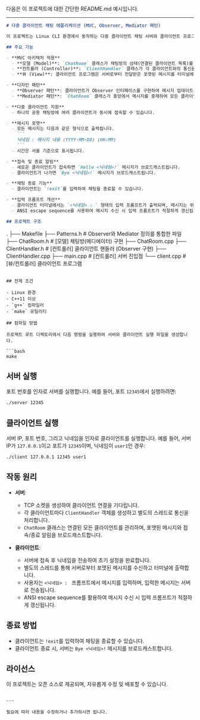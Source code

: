 다음은 이 프로젝트에 대한 간단한 README.md 예시입니다.

---

```markdown
# 다중 클라이언트 채팅 애플리케이션 (MVC, Observer, Mediator 패턴)

이 프로젝트는 Linux CLI 환경에서 동작하는 다중 클라이언트 채팅 서버와 클라이언트 프로그램을 C++로 구현한 예제입니다. MVC 아키텍처를 기반으로 하며, Observer 및 Mediator 디자인 패턴을 적용하여 메시지 전달 및 클라이언트 관리를 수행합니다.

## 주요 기능

- **MVC 아키텍처 적용**  
  - **모델 (Model)**: `ChatRoom` 클래스가 채팅방의 상태(연결된 클라이언트 목록)를 관리하고, Mediator 역할을 수행합니다.
  - **컨트롤러 (Controller)**: `ClientHandler` 클래스가 각 클라이언트와의 통신을 처리하고, 메시지 전송 및 포맷팅을 담당합니다.
  - **뷰 (View)**: 클라이언트 프로그램은 서버로부터 전달받은 포맷된 메시지를 터미널에 출력하며, 입력 프롬프트를 제공합니다.

- **디자인 패턴**  
  - **Observer 패턴**: 클라이언트가 Observer 인터페이스를 구현하여 메시지 업데이트를 수신합니다.
  - **Mediator 패턴**: `ChatRoom` 클래스가 중앙에서 메시지를 중재하여 모든 클라이언트에게 전달합니다.

- **다중 클라이언트 지원**  
  - 하나의 공용 채팅방에 여러 클라이언트가 동시에 접속할 수 있습니다.

- **메시지 포맷**  
  - 모든 메시지는 다음과 같은 형식으로 출력됩니다.
    ```
    닉네임 : 메시지 내용 (YYYY-MM-DD) (HH:MM)
    ```
  - 시간은 서울 기준으로 표시됩니다.

- **접속 및 종료 알림**  
  - 새로운 클라이언트가 접속하면 `Hello <닉네임>!` 메시지가 브로드캐스트됩니다.
  - 클라이언트가 나가면 `Bye <닉네임>!` 메시지가 브로드캐스트됩니다.

- **채팅 종료 기능**  
  - 클라이언트는 `!exit`를 입력하여 채팅을 종료할 수 있습니다.

- **입력 프롬프트 개선**  
  - 클라이언트 터미널에서는 `<닉네임> : ` 형태의 입력 프롬프트가 출력되며, 메시지는 위쪽에 포맷된 채팅 메시지로 출력됩니다.
  - ANSI escape sequence를 사용하여 메시지 수신 시 입력 프롬프트가 적절하게 갱신됩니다.

## 프로젝트 구조

```
.
├── Makefile
├── Patterns.h         # Observer와 Mediator 정의를 통합한 파일
├── ChatRoom.h         # [모델] 채팅방(메디에이터) 구현
├── ChatRoom.cpp
├── ClientHandler.h    # [컨트롤러] 클라이언트 핸들러 (Observer 구현)
├── ClientHandler.cpp
├── main.cpp           # [컨트롤러] 서버 진입점
└── client.cpp         # [뷰/컨트롤러] 클라이언트 프로그램
```

## 전제 조건

- Linux 환경
- C++11 이상
- `g++` 컴파일러
- `make` 유틸리티

## 컴파일 방법

프로젝트 루트 디렉토리에서 다음 명령을 실행하여 서버와 클라이언트 실행 파일을 생성합니다.

```bash
make
```

## 서버 실행

포트 번호를 인자로 서버를 실행합니다. 예를 들어, 포트 `12345`에서 실행하려면:

```bash
./server 12345
```

## 클라이언트 실행

서버 IP, 포트 번호, 그리고 닉네임을 인자로 클라이언트를 실행합니다. 예를 들어, 서버 IP가 `127.0.0.1`이고 포트가 `12345`이며, 닉네임이 `user1`인 경우:

```bash
./client 127.0.0.1 12345 user1
```

## 작동 원리

- **서버**:  
  - TCP 소켓을 생성하여 클라이언트 연결을 기다립니다.
  - 각 클라이언트마다 `ClientHandler` 객체를 생성하고 별도의 스레드로 통신을 처리합니다.
  - `ChatRoom` 클래스는 연결된 모든 클라이언트를 관리하며, 포맷된 메시지와 접속/종료 알림을 브로드캐스트합니다.

- **클라이언트**:  
  - 서버에 접속 후 닉네임을 전송하여 초기 설정을 완료합니다.
  - 별도의 스레드를 통해 서버로부터 포맷된 메시지를 수신하고 터미널에 출력합니다.
  - 사용자는 `<닉네임> : ` 프롬프트에서 메시지를 입력하며, 입력한 메시지는 서버로 전송됩니다.
  - ANSI escape sequence를 활용하여 메시지 수신 시 입력 프롬프트가 적절하게 갱신됩니다.

## 종료 방법

- 클라이언트는 `!exit`를 입력하여 채팅을 종료할 수 있습니다.
- 클라이언트 종료 시, 서버는 `Bye <닉네임>!` 메시지를 브로드캐스트합니다.

## 라이선스

이 프로젝트는 오픈 소스로 제공되며, 자유롭게 수정 및 배포할 수 있습니다.
```

---

필요에 따라 내용을 수정하거나 추가하시면 됩니다.
